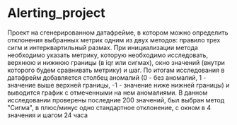 # Alerting_project

Проект на сгенерированном датафрейме, в котором можно определить отклонения выбранных метрик одним из двух методов: правило трех сигм и интерквартильный размах. 
При инициализации метода необходимо указать метрику, которую необходимо исследовать, верхнюю и нижнюю границы (в iqr или сигмах), окно значений (внутри которого будем сравнивать 
метрику) и шаг.
По итогам исследования в датафрейм добавляется столбец аномалий (0 - без аномалий, 1 - значение выше верхней границы, -1 - значение ниже нижней границы) 
и выводится график с отмеченными на нем аномалиями.
В данном исследовании проверены последние 200 значений, был выбран метод "Сигма", в плюс/минус одно стандартное отклонение, с окном в 4 значения и шагом 24 часа
